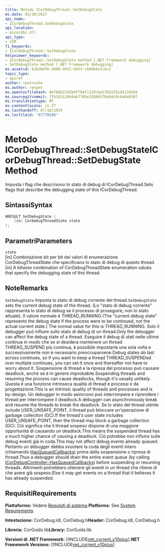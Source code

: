 ```yaml
---
title: Metodo ICorDebugThread::SetDebugState
ms.date: 03/30/2017
api_name:
- ICorDebugThread.SetDebugState
api_location:
- mscordbi.dll
api_type:
- COM
f1_keywords:
- ICorDebugThread::SetDebugState
helpviewer_keywords:
- ICorDebugThread::SetDebugState method [.NET Framework debugging]
- SetDebugState method [.NET Framework debugging]
ms.assetid: 6382bdf6-d488-4952-b653-cb09b6e1c6c2
topic_type:
- apiref
author: rpetrusha
ms.author: ronpet
ms.openlocfilehash: 66f60b2342b6ff64f1329cbe57032291d5139384
ms.sourcegitcommit: 7f616512044ab7795e32806578e8dc0c6a0e038f
ms.translationtype: MT
ms.contentlocale: it-IT
ms.lasthandoff: 07/10/2019
ms.locfileid: "67770596"
---
```

# <a name="icordebugthreadsetdebugstate-method"></a><span data-ttu-id="216a8-102">Metodo ICorDebugThread::SetDebugState</span><span class="sxs-lookup"><span data-stu-id="216a8-102">ICorDebugThread::SetDebugState Method</span></span>
<span data-ttu-id="216a8-103">Imposta i flag che descrivono lo stato di debug di ICorDebugThread.</span><span class="sxs-lookup"><span data-stu-id="216a8-103">Sets flags that describe the debugging state of this ICorDebugThread.</span></span>  
  
## <a name="syntax"></a><span data-ttu-id="216a8-104">Sintassi</span><span class="sxs-lookup"><span data-stu-id="216a8-104">Syntax</span></span>  
  
```cpp  
HRESULT SetDebugState (  
    [in] CorDebugThreadState state  
);  
```  
  
## <a name="parameters"></a><span data-ttu-id="216a8-105">Parametri</span><span class="sxs-lookup"><span data-stu-id="216a8-105">Parameters</span></span>  
 `state`  
 <span data-ttu-id="216a8-106">[in] Combinazione bit per bit dei valori di enumerazione CorDebugThreadState che specificano lo stato di debug di questo thread.</span><span class="sxs-lookup"><span data-stu-id="216a8-106">[in] A bitwise combination of CorDebugThreadState enumeration values that specify the debugging state of this thread.</span></span>  
  
## <a name="remarks"></a><span data-ttu-id="216a8-107">Note</span><span class="sxs-lookup"><span data-stu-id="216a8-107">Remarks</span></span>  
 <span data-ttu-id="216a8-108">`SetDebugState` Imposta lo stato di debug corrente del thread.</span><span class="sxs-lookup"><span data-stu-id="216a8-108">`SetDebugState` sets the current debug state of the thread.</span></span> <span data-ttu-id="216a8-109">(Lo "stato di debug corrente" rappresenta lo stato di debug se il processo di proseguire, non lo stato attuale). Il valore normale è THREAD_RUNNING.</span><span class="sxs-lookup"><span data-stu-id="216a8-109">(The "current debug state" represents the debug state if the process were to be continued, not the actual current state.) The normal value for this is THREAD_RUNNING.</span></span> <span data-ttu-id="216a8-110">Solo il debugger può influire sullo stato di debug di un thread.</span><span class="sxs-lookup"><span data-stu-id="216a8-110">Only the debugger can affect the debug state of a thread.</span></span> <span data-ttu-id="216a8-111">Eseguire il debug di stati nelle ultime continua in modo che se si desidera mantenere un thread THREAD_SUSPEND più continua, è possibile impostarla una sola volta e successivamente non è necessario preoccuparsene.</span><span class="sxs-lookup"><span data-stu-id="216a8-111">Debug states do last across continues, so if you want to keep a thread THREAD_SUSPENDed over multiple continues, you can set it once and thereafter not have to worry about it.</span></span> <span data-ttu-id="216a8-112">Sospensione di thread e la ripresa del processo può causare deadlock, anche se è in genere improbabile.</span><span class="sxs-lookup"><span data-stu-id="216a8-112">Suspending threads and resuming the process can cause deadlocks, though it's usually unlikely.</span></span> <span data-ttu-id="216a8-113">Questa è una funzione intrinseca qualità di thread e processi e da progettazione.</span><span class="sxs-lookup"><span data-stu-id="216a8-113">This is an intrinsic quality of threads and processes and is by-design.</span></span> <span data-ttu-id="216a8-114">Un debugger in modo asincrono può interrompere e riprendere i thread per interrompere il deadlock.</span><span class="sxs-lookup"><span data-stu-id="216a8-114">A debugger can asynchronously break and resume the threads to break the deadlock.</span></span> <span data-ttu-id="216a8-115">Se lo stato del thread utente include USER_UNSAFE_POINT, il thread può bloccare un'operazione di garbage collection (GC).</span><span class="sxs-lookup"><span data-stu-id="216a8-115">If the thread's user state includes USER_UNSAFE_POINT, then the thread may block a garbage collection (GC).</span></span> <span data-ttu-id="216a8-116">Ciò significa che il thread sospeso dispone di una maggiore opportunità di causando un deadlock.</span><span class="sxs-lookup"><span data-stu-id="216a8-116">This means the suspended thread has a much higher chance of causing a deadlock.</span></span> <span data-ttu-id="216a8-117">Ciò potrebbe non influire sulle debug eventi già in coda.</span><span class="sxs-lookup"><span data-stu-id="216a8-117">This may not affect debug events already queued.</span></span> <span data-ttu-id="216a8-118">Pertanto un debugger debba svuotare la coda degli eventi intero (chiamando [HasQueuedCallbacks](../../../../docs/framework/unmanaged-api/debugging/icordebugcontroller-hasqueuedcallbacks-method.md)) prima della sospensione o ripresa di thread.</span><span class="sxs-lookup"><span data-stu-id="216a8-118">Thus a debugger should drain the entire event queue (by calling [ICorDebugController::HasQueuedCallbacks](../../../../docs/framework/unmanaged-api/debugging/icordebugcontroller-hasqueuedcallbacks-method.md)) before suspending or resuming threads.</span></span> <span data-ttu-id="216a8-119">Altrimenti potrebbero ottenere gli eventi in un thread che ritiene di che avere già sospeso.</span><span class="sxs-lookup"><span data-stu-id="216a8-119">Else it may get events on a thread that it believes it has already suspended.</span></span>  
  
## <a name="requirements"></a><span data-ttu-id="216a8-120">Requisiti</span><span class="sxs-lookup"><span data-stu-id="216a8-120">Requirements</span></span>  
 <span data-ttu-id="216a8-121">**Piattaforme:** Vedere [Requisiti di sistema](../../../../docs/framework/get-started/system-requirements.md).</span><span class="sxs-lookup"><span data-stu-id="216a8-121">**Platforms:** See [System Requirements](../../../../docs/framework/get-started/system-requirements.md).</span></span>  
  
 <span data-ttu-id="216a8-122">**Intestazione:** CorDebug.idl, CorDebug.h</span><span class="sxs-lookup"><span data-stu-id="216a8-122">**Header:** CorDebug.idl, CorDebug.h</span></span>  
  
 <span data-ttu-id="216a8-123">**Libreria:** CorGuids.lib</span><span class="sxs-lookup"><span data-stu-id="216a8-123">**Library:** CorGuids.lib</span></span>  
  
 <span data-ttu-id="216a8-124">**Versioni di .NET Framework:** [!INCLUDE[net_current_v10plus](../../../../includes/net-current-v10plus-md.md)]</span><span class="sxs-lookup"><span data-stu-id="216a8-124">**.NET Framework Versions:** [!INCLUDE[net_current_v10plus](../../../../includes/net-current-v10plus-md.md)]</span></span>
